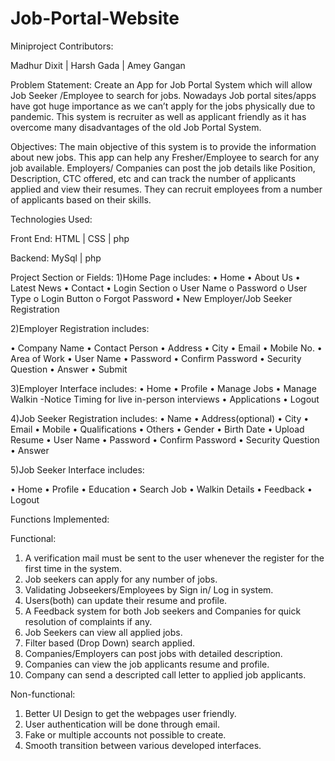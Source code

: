 # Job-Portal-Website
Miniproject
Contributors:

Madhur Dixit | Harsh Gada | Amey Gangan

Problem Statement:
Create an App for Job Portal System which will allow Job Seeker /Employee to search for jobs. Nowadays Job portal sites/apps have got huge importance as we can’t apply for the jobs physically due to pandemic. This system is recruiter as well as applicant friendly as it has overcome many disadvantages of the old Job Portal System.

Objectives:
The main objective of this system is to provide the information about new jobs. This app can help any Fresher/Employee to search for any job available. Employers/ Companies can post the job details like Position, Description, CTC offered, etc and can track the number of applicants applied and view their resumes. They can recruit employees from a number of applicants based on their skills.

Technologies Used:

Front End:
HTML | CSS | php

Backend:
MySql | php

Project Section or Fields:
1)Home Page includes:
•	Home
•	About Us
•	Latest News
•	Contact 
•	Login Section
o	User Name
o	Password
o	User Type
o	Login Button
o	Forgot Password
•	New Employer/Job Seeker Registration

2)Employer Registration includes:

•	Company Name
•	Contact Person
•	Address
•	City
•	Email
•	Mobile No.
•	Area of Work
•	User Name
•	Password
•	Confirm Password
•	Security Question
•	Answer
•	Submit

3)Employer Interface includes:
•	Home
•	Profile
•	Manage Jobs
•	Manage Walkin -Notice Timing for live in-person interviews
•	Applications
•	Logout


4)Job Seeker Registration includes:
•	Name
•	Address(optional)
•	City
•	Email
•	Mobile
•	Qualifications
•	Others
•	Gender
•	Birth Date
•	Upload Resume
•	User Name
•	Password
•	Confirm Password
•	Security Question
•	Answer

5)Job Seeker Interface includes:

•	Home
•	Profile
•	Education
•	Search Job
•	Walkin Details
•	Feedback
•	Logout

Functions Implemented:

Functional:
1. A verification mail must be sent to the user whenever the register for the first time in the system.
2. Job seekers can apply for any number of jobs.
3. Validating Jobseekers/Employees by Sign in/ Log in system.
4. Users(both) can update their resume and profile.
5. A Feedback system for both Job seekers and Companies for quick resolution of complaints if any.
6. Job Seekers can view all applied jobs.
7. Filter based (Drop Down) search applied.
8. Companies/Employers can post jobs with detailed description.
9. Companies can view the job applicants resume and profile.
10. Company can send a descripted call letter to applied job applicants.


Non-functional:
1. Better UI Design to get the webpages user friendly.
2. User authentication will be done through email.
3. Fake or multiple accounts not possible to create.
4. Smooth transition between various developed interfaces.






